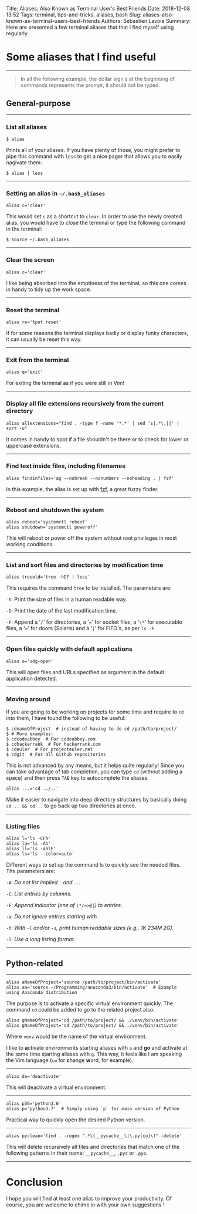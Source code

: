 Title: Aliases: Also Known as Terminal User's Best Friends
Date: 2018-12-08 13:52
Tags: terminal, tips-and-tricks, aliases, bash
Slug: aliases-also-known-as-terminal-users-best-friends
Authors: Sébastien Lavoie
Summary: Here are presented a few terminal aliases that that I find myself using regularly.


# Some aliases that I find useful

---

> In all the following example, the dollar sign `$` at the beginning of commands represents the prompt, it should not be typed.

## General-purpose

---

### List all aliases

~~~~{.bash}
$ alias
~~~~

Prints all of your aliases. If you have plenty of those, you might prefer to pipe this command with `less` to get a nice pager that allows you to easily nagivate them:

~~~~{.bash}
$ alias | less
~~~~

---

### Setting an alias in `~/.bash_aliases`

~~~~{.bash}
alias c='clear'
~~~~

This would set `c` as a shortcut to `clear`. In order to use the newly created alias, you would have to close the terminal or type the following command in the terminal:

~~~~{.bash}
$ source ~/.bash_aliases
~~~~

---

### Clear the screen

~~~~{.bash}
alias c='clear'
~~~~

I like being absorbed into the emptiness of the terminal, so this one comes in handy to tidy up the work space.

---

### Reset the terminal

~~~~{.bash}
alias re='tput reset'
~~~~

If for some reasons the terminal displays badly or display funky characters, it can usually be reset this way.

---

### Exit from the terminal

~~~~{.bash}
alias q='exit'
~~~~

For exiting the terminal as if you were still in Vim!

---

### Display all file extensions recursively from the current directory

~~~~{.bash}
alias allextensions="find . -type f -name '*.*' | sed 's|.*\.||' | sort -u"
~~~~

It comes in handy to spot if a file shouldn't be there or to check for lower or uppercase extensions.

---

### Find text inside files, including filenames

~~~~{.bash}
alias findinfiles='ag --nobreak --nonumbers --noheading . | fzf'
~~~~

In this example, the alias is set up with [fzf](https://github.com/junegunn/fzf), a great fuzzy finder.

---

### Reboot and shutdown the system

~~~~{.bash}
alias reboot='systemctl reboot'
alias shutdown='systemctl poweroff'
~~~~

This will reboot or power off the system without root privileges in most working conditions.

---

### List and sort files and directories by modification time

~~~~{.bash}
alias treeold='tree -hDF | less'
~~~~

This requires the command `tree` to be installed. The parameters are:

`-h`: Print the size of files in a human readable way.

`-D`: Print the date of the last modification time.

`-F`: Append a '`/`' for directories, a '`=`' for socket files, a '`\*`' for executable files, a '`>`' for doors (Solaris) and a '`|`' for FIFO's, as per `ls -F`.

---

### Open files quickly with default applications

~~~~{.bash}
alias o='xdg-open'
~~~~

This will open files and URLs specified as argument in the default application detected.

---

### Moving around

If you are going to be working on projects for some time and require to `cd` into them, I have found the following to be useful:

~~~~{.bash}
$ cdnameOfProject  # instead of having to do cd /path/to/project/
$ # More examples:
$ cdcodeabbey  # For codeabbey.com
$ cdhackerrank  # For hackerrank.com
$ cdeuler  # For projecteuler.net
$ cdgit  # For all Github repositories
~~~~

This is not advanced by any means, but it helps quite regularly! Since you can take advantage of tab completion, you can type `cd` (without adding a space) and then press `TAB` key to autocomplete the aliases.

~~~~{.bash}
alias ...='cd ../..'
~~~~

Make it easier to navigate into deep directory structures by basically doing `cd .. && cd ..` to go back up two directories at once.

---

### Listing files

~~~~{.bash}
alias l='ls -CFh'
alias la='ls -Ah'
alias ll='ls -ahlF'
alias ls='ls --color=auto'
~~~~

Different ways to set up the command ls to quickly see the needed files. The parameters are:

`-A`: _Do not list implied `.` and `..`._

`-C`: _List entries by columns._

`-F`: _Append indicator (one of `\*/=>@|`) to entries._

`-a`: _Do not ignore entries starting with ._

`-h`: _With `-l` and/or `-s`, print human readable sizes (e.g., 1K 234M 2G)._

`-l`: _Use a long listing format._

---

## Python-related

---

~~~~{.bash}
alias aNameOfProject='source /path/to/project/bin/activate'
alias aa='source ~/Programming/anaconda3/bin/activate'  # Example using Anaconda distribution
~~~~

The purpose is to activate a specific virtual environment quickly. The command `cd` could be added to go to the related project also:

~~~~{.bash}
alias gNameOfProject='cd /path/to/project/ && ./venv/bin/activate'
alias gNameOfProject='cd /path/to/project/ && ./venv/bin/activate'
~~~~

Where `venv` would be the name of the virtual environment.

I like to **a**ctivate environments starting aliases with `a` and **go** and activate at the same time starting aliases with `g`. This way, it feels like I am speaking the Vim language (`cw` for **c**hange **w**ord, for example).

---

~~~~{.bash}
alias da='deactivate'
~~~~

This will deactivate a virtual environment.

---

~~~~{.bash}
alias p36='python3.6'
alias p='python3.7'  # Simply using `p` for main version of Python
~~~~

Practical way to quickly open the desired Python version.

---

~~~~{.bash}
alias pyclean='find . -regex ".*\(__pycache__\|\.py[co]\)" -delete'
~~~~

This will delete recursively all files and directories that match one of the following patterns in their name: `__pycache__`, `.pyc` or `.pyo`.

---

# Conclusion

I hope you will find at least one alias to improve your productivity. Of course, you are welcome to chime in with your own suggestions <i class="fas fa-smile-wink"></i>!

